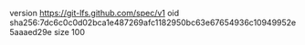 version https://git-lfs.github.com/spec/v1
oid sha256:7dc6c0c0d02bca1e487269afc1182950bc63e67654936c10949952e5aaaed29e
size 100
